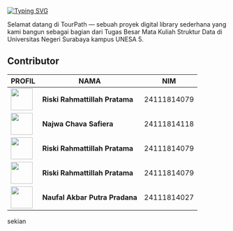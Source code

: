 [![Typing SVG](https://readme-typing-svg.demolab.com?font=Fira+Code&pause=1000&width=435&lines=Welcome+to+Tour+Path)](https://git.io/typing-svg)

Selamat datang di TourPath — sebuah proyek digital library sederhana yang kami bangun sebagai bagian dari Tugas Besar Mata Kuliah Struktur Data di Universitas Negeri Surabaya kampus UNESA 5.

##  Contributor
|PROFIL |NAMA | NIM |
|-|-------|--------|
| [<img src="https://avatars.githubusercontent.com/u/207812064?v=4" width="50"/>](https://github.com/rahmatsigma) |**Riski Rahmattillah Pratama** | 24111814079 |
| [<img src="https://avatars.githubusercontent.com/u/181125174?v=4" width="50"/>](https://github.com/sh3vaya) |**Najwa Chava Safiera** | 24111814118 |
| [<img src="https://avatars.githubusercontent.com/u/175914683?v=4" width="50"/>](https://github.com/rahmatsigma) |**Riski Rahmattillah Pratama** | 24111814079 |
| [<img src="https://avatars.githubusercontent.com/u/189719181?v=4" width="50"/>](https://github.com/rahmatsigma) |**Riski Rahmattillah Pratama** | 24111814079 |
| [<img src="https://avatars.githubusercontent.com/u/208028798?v=4" width="50"/>](https://github.com/nopalPwaelah) |**Naufal Akbar Putra Pradana** | 24111814027 |


sekian
